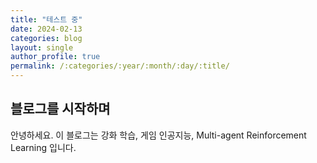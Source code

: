 ```yaml
---
title: "테스트 중"
date: 2024-02-13
categories: blog
layout: single
author_profile: true
permalink: /:categories/:year/:month/:day/:title/
---
```


## 블로그를 시작하며

안녕하세요.
이 블로그는 강화 학습, 게임 인공지능, Multi-agent Reinforcement Learning 입니다.